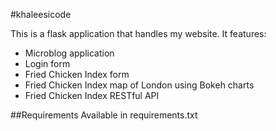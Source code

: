 #khaleesicode

This is a flask application that handles my website. It features:
* Microblog application
* Login form
* Fried Chicken Index form
* Fried Chicken Index map of London using Bokeh charts
* Fried Chicken Index RESTful API

##Requirements
Available in requirements.txt











